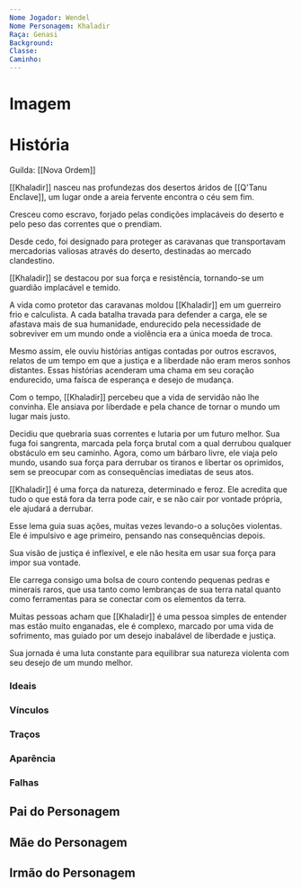 ```yaml
---
Nome Jogador: Wendel
Nome Personagem: Khaladir
Raça: Genasi
Background: 
Classe: 
Caminho:
---
```

# Imagem


# História
Guilda: [[Nova Ordem]]

[[Khaladir]] nasceu nas profundezas dos desertos áridos de [[Q'Tanu Enclave]], um lugar onde a areia fervente encontra o céu sem fim. 

Cresceu como escravo, forjado pelas condições implacáveis do deserto e pelo peso das correntes que o prendiam. 

Desde cedo, foi designado para proteger as caravanas que transportavam mercadorias valiosas através do deserto, destinadas ao mercado clandestino. 

[[Khaladir]] se destacou por sua força e resistência, tornando-se um guardião implacável e temido.

A vida como protetor das caravanas moldou [[Khaladir]] em um guerreiro frio e calculista. 
A cada batalha travada para defender a carga, ele se afastava mais de sua humanidade, endurecido pela necessidade de sobreviver em um mundo onde a violência era a única moeda de troca. 

Mesmo assim, ele ouviu histórias antigas contadas por outros escravos, relatos de um tempo em que a justiça e a liberdade não eram meros sonhos distantes. 
Essas histórias acenderam uma chama em seu coração endurecido, uma faísca de esperança e desejo de mudança.

Com o tempo, [[Khaladir]] percebeu que a vida de servidão não lhe convinha. Ele ansiava por liberdade e pela chance de tornar o mundo um lugar mais justo. 

Decidiu que quebraria suas correntes e lutaria por um futuro melhor. Sua fuga foi sangrenta, marcada pela força brutal com a qual derrubou qualquer obstáculo em seu caminho. 
Agora, como um bárbaro livre, ele viaja pelo mundo, usando sua força para derrubar os tiranos e libertar os oprimidos, sem se preocupar com as consequências imediatas de seus atos.

[[Khaladir]] é uma força da natureza, determinado e feroz. Ele acredita que tudo o que está fora da terra pode cair, e se não cair por vontade própria, ele ajudará a derrubar. 

Esse lema guia suas ações, muitas vezes levando-o a soluções violentas. Ele é impulsivo e age primeiro, pensando nas consequências depois. 

Sua visão de justiça é inflexível, e ele não hesita em usar sua força para impor sua vontade.

Ele carrega consigo uma bolsa de couro contendo pequenas pedras e minerais raros, que usa tanto como lembranças de sua terra natal quanto como ferramentas para se conectar com os elementos da terra.

Muitas pessoas acham que [[Khaladir]] é uma pessoa simples de entender mas estão muito enganadas, ele é complexo, marcado por uma vida de sofrimento, mas guiado por um desejo inabalável de liberdade e justiça. 

Sua jornada é uma luta constante para equilibrar sua natureza violenta com seu desejo de um mundo melhor.

### Ideais

### Vínculos

### Traços

### Aparência

### Falhas

## Pai do Personagem


## Mãe do Personagem


## Irmão do Personagem


